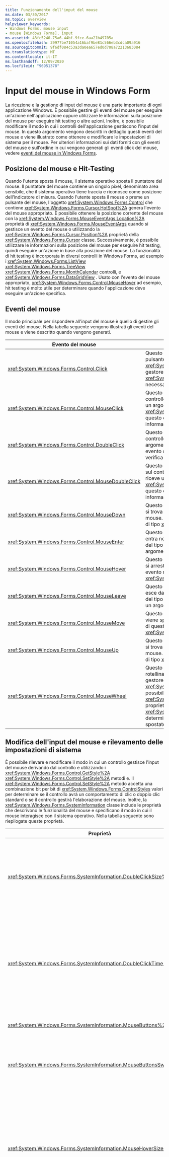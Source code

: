 ```yaml
---
title: Funzionamento dell'input del mouse
ms.date: 03/30/2017
ms.topic: overview
helpviewer_keywords:
- Windows Forms, mouse input
- mouse [Windows Forms], input
ms.assetid: 48fc5240-75a6-44bf-9fce-6aa21b49705a
ms.openlocfilehash: 39977be71054a16baf9be81c566eb3cdca09a916
ms.sourcegitcommit: 9f6df084c53a3da0ea657ed0d708a72213683084
ms.translationtype: MT
ms.contentlocale: it-IT
ms.lasthandoff: 12/09/2020
ms.locfileid: "96951378"
---
```

# <a name="how-mouse-input-works-in-windows-forms"></a>Input del mouse in Windows Form
La ricezione e la gestione di input del mouse è una parte importante di ogni applicazione Windows. È possibile gestire gli eventi del mouse per eseguire un'azione nell'applicazione oppure utilizzare le informazioni sulla posizione del mouse per eseguire hit testing o altre azioni. Inoltre, è possibile modificare il modo in cui i controlli dell'applicazione gestiscono l'input del mouse. In questo argomento vengono descritti in dettaglio questi eventi del mouse e viene illustrato come ottenere e modificare le impostazioni di sistema per il mouse. Per ulteriori informazioni sui dati forniti con gli eventi del mouse e sull'ordine in cui vengono generati gli eventi click del mouse, vedere [eventi del mouse in Windows Forms](mouse-events-in-windows-forms.md).  
  
## <a name="mouse-location-and-hit-testing"></a>Posizione del mouse e Hit-Testing  
 Quando l'utente sposta il mouse, il sistema operativo sposta il puntatore del mouse. Il puntatore del mouse contiene un singolo pixel, denominato area sensibile, che il sistema operativo tiene traccia e riconosce come posizione dell'indicatore di misura. Quando l'utente sposta il mouse o preme un pulsante del mouse, l'oggetto <xref:System.Windows.Forms.Control> che contiene <xref:System.Windows.Forms.Cursor.HotSpot%2A> genera l'evento del mouse appropriato. È possibile ottenere la posizione corrente del mouse con la <xref:System.Windows.Forms.MouseEventArgs.Location%2A> proprietà di <xref:System.Windows.Forms.MouseEventArgs> quando si gestisce un evento del mouse o utilizzando la <xref:System.Windows.Forms.Cursor.Position%2A> proprietà della <xref:System.Windows.Forms.Cursor> classe. Successivamente, è possibile utilizzare le informazioni sulla posizione del mouse per eseguire hit testing, quindi eseguire un'azione in base alla posizione del mouse. La funzionalità di hit testing è incorporata in diversi controlli in Windows Forms, ad esempio i <xref:System.Windows.Forms.ListView> <xref:System.Windows.Forms.TreeView> <xref:System.Windows.Forms.MonthCalendar> controlli, e <xref:System.Windows.Forms.DataGridView> . Usato con l'evento del mouse appropriato, <xref:System.Windows.Forms.Control.MouseHover> ad esempio, hit testing è molto utile per determinare quando l'applicazione deve eseguire un'azione specifica.  
  
## <a name="mouse-events"></a>Eventi del mouse  
 Il modo principale per rispondere all'input del mouse è quello di gestire gli eventi del mouse. Nella tabella seguente vengono illustrati gli eventi del mouse e viene descritto quando vengono generati.  
  
|Evento del mouse|Descrizione|  
|-----------------|-----------------|  
|<xref:System.Windows.Forms.Control.Click>|Questo evento si verifica quando viene rilasciato il pulsante del mouse, in genere prima dell' <xref:System.Windows.Forms.Control.MouseUp> evento. Il gestore di questo evento riceve un argomento di tipo <xref:System.EventArgs>. Gestire questo evento quando è necessario determinare solo quando si verifica un clic.|  
|<xref:System.Windows.Forms.Control.MouseClick>|Questo evento si verifica quando l'utente fa clic sul controllo con il mouse. Il gestore di questo evento riceve un argomento di tipo <xref:System.Windows.Forms.MouseEventArgs>. Gestire questo evento quando è necessario ottenere informazioni sul mouse quando si verifica un clic.|  
|<xref:System.Windows.Forms.Control.DoubleClick>|Questo evento si verifica quando si fa doppio clic sul controllo. Il gestore di questo evento riceve un argomento di tipo <xref:System.EventArgs>. Gestire questo evento quando è necessario determinare solo quando si verifica un doppio clic.|  
|<xref:System.Windows.Forms.Control.MouseDoubleClick>|Questo evento si verifica quando l'utente fa doppio clic sul controllo con il mouse. Il gestore di questo evento riceve un argomento di tipo <xref:System.Windows.Forms.MouseEventArgs>. Gestire questo evento quando è necessario ottenere informazioni sul mouse quando si verifica un doppio clic.|  
|<xref:System.Windows.Forms.Control.MouseDown>|Questo evento si verifica quando il puntatore del mouse si trova sul controllo e l'utente preme un pulsante del mouse. Il gestore di questo evento riceve un argomento di tipo <xref:System.Windows.Forms.MouseEventArgs>.|  
|<xref:System.Windows.Forms.Control.MouseEnter>|Questo evento si verifica quando il puntatore del mouse entra nel bordo o nell'area client del controllo, a seconda del tipo di controllo. Il gestore di questo evento riceve un argomento di tipo <xref:System.EventArgs>.|  
|<xref:System.Windows.Forms.Control.MouseHover>|Questo evento si verifica quando il puntatore del mouse si arresta e si posiziona sul controllo. Il gestore di questo evento riceve un argomento di tipo <xref:System.EventArgs>.|  
|<xref:System.Windows.Forms.Control.MouseLeave>|Questo evento si verifica quando il puntatore del mouse esce dal bordo o dall'area client del controllo, a seconda del tipo del controllo. Il gestore di questo evento riceve un argomento di tipo <xref:System.EventArgs>.|  
|<xref:System.Windows.Forms.Control.MouseMove>|Questo evento si verifica quando il puntatore del mouse viene spostato mentre si trova su un controllo. Il gestore di questo evento riceve un argomento di tipo <xref:System.Windows.Forms.MouseEventArgs>.|  
|<xref:System.Windows.Forms.Control.MouseUp>|Questo evento si verifica quando il puntatore del mouse si trova sul controllo e l'utente rilascia un pulsante del mouse. Il gestore di questo evento riceve un argomento di tipo <xref:System.Windows.Forms.MouseEventArgs>.|  
|<xref:System.Windows.Forms.Control.MouseWheel>|Questo evento si verifica quando l'utente ruota la rotellina del mouse mentre il controllo ha lo stato attivo. Il gestore di questo evento riceve un argomento di tipo <xref:System.Windows.Forms.MouseEventArgs>. È possibile usare la <xref:System.Windows.Forms.MouseEventArgs.Delta%2A> proprietà di <xref:System.Windows.Forms.MouseEventArgs> per determinare la distanza con cui il mouse è stato spostato.|  
  
## <a name="changing-mouse-input-and-detecting-system-settings"></a>Modifica dell'input del mouse e rilevamento delle impostazioni di sistema  
 È possibile rilevare e modificare il modo in cui un controllo gestisce l'input del mouse derivando dal controllo e utilizzando i <xref:System.Windows.Forms.Control.GetStyle%2A> <xref:System.Windows.Forms.Control.SetStyle%2A> metodi e. Il <xref:System.Windows.Forms.Control.SetStyle%2A> metodo accetta una combinazione bit per bit di <xref:System.Windows.Forms.ControlStyles> valori per determinare se il controllo avrà un comportamento di clic o doppio clic standard o se il controllo gestirà l'elaborazione del mouse. Inoltre, la <xref:System.Windows.Forms.SystemInformation> classe include le proprietà che descrivono le funzionalità del mouse e specificano il modo in cui il mouse interagisce con il sistema operativo. Nella tabella seguente sono riepilogate queste proprietà.  
  
|Proprietà|Descrizione|  
|--------------|-----------------|  
|<xref:System.Windows.Forms.SystemInformation.DoubleClickSize%2A>|Ottiene le dimensioni, in pixel, dell'area in cui l'utente deve fare clic due volte affinché il sistema operativo consideri i due clic come un doppio clic.|  
|<xref:System.Windows.Forms.SystemInformation.DoubleClickTime%2A>|Ottiene il numero massimo di millisecondi che possono trascorrere tra un primo clic e un secondo clic affinché il sistema operativo consideri l'azione del mouse come un doppio clic.|  
|<xref:System.Windows.Forms.SystemInformation.MouseButtons%2A>|Ottiene il numero di pulsanti del mouse.|  
|<xref:System.Windows.Forms.SystemInformation.MouseButtonsSwapped%2A>|Ottiene un valore che indica se le funzioni dei pulsanti sinistro e destro sono state invertite.|  
|<xref:System.Windows.Forms.SystemInformation.MouseHoverSize%2A>|Ottiene le dimensioni, in pixel, del rettangolo all'interno del quale il puntatore del mouse deve rimanere per l'intervallo di tempo richiesto perché sia generato un messaggio visualizzato al passaggio del mouse.|  
|<xref:System.Windows.Forms.SystemInformation.MouseHoverTime%2A>|Ottiene il tempo, in millisecondi, per il quale il puntatore del mouse deve soffermarsi nell'area rettangolare sensibile al passaggio del mouse prima che venga generato un messaggio.|  
|<xref:System.Windows.Forms.SystemInformation.MousePresent%2A>|Ottiene un valore che indica se è installato un mouse.|  
|<xref:System.Windows.Forms.SystemInformation.MouseSpeed%2A>|Ottiene un valore che indica la velocità corrente del mouse, da 1 a 20.|  
|<xref:System.Windows.Forms.SystemInformation.MouseWheelPresent%2A>|Ottiene un valore che indica se è installato un mouse con rotellina del mouse.|  
|<xref:System.Windows.Forms.SystemInformation.MouseWheelScrollDelta%2A>|Ottiene la quantità del valore Delta dell'incremento di una singola rotazione della rotellina del mouse.|  
|<xref:System.Windows.Forms.SystemInformation.MouseWheelScrollLines%2A>|Ottiene il numero di righe da scorrere quando viene ruotata la rotellina del mouse.|  
  
## <a name="see-also"></a>Vedere anche

- [Input del mouse in un'applicazione Windows Forms](mouse-input-in-a-windows-forms-application.md)
- [Mouse capture in Windows Form](mouse-capture-in-windows-forms.md)
- [Puntatori del mouse in Windows Form](mouse-pointers-in-windows-forms.md)
